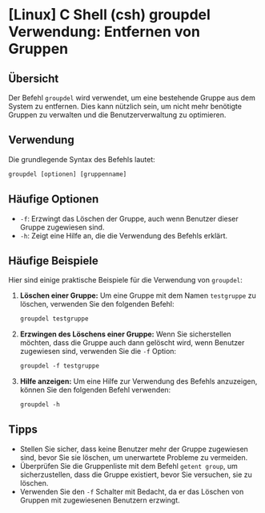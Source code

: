 # [Linux] C Shell (csh) groupdel Verwendung: Entfernen von Gruppen

## Übersicht
Der Befehl `groupdel` wird verwendet, um eine bestehende Gruppe aus dem System zu entfernen. Dies kann nützlich sein, um nicht mehr benötigte Gruppen zu verwalten und die Benutzerverwaltung zu optimieren.

## Verwendung
Die grundlegende Syntax des Befehls lautet:

```csh
groupdel [optionen] [gruppenname]
```

## Häufige Optionen
- `-f`: Erzwingt das Löschen der Gruppe, auch wenn Benutzer dieser Gruppe zugewiesen sind.
- `-h`: Zeigt eine Hilfe an, die die Verwendung des Befehls erklärt.

## Häufige Beispiele
Hier sind einige praktische Beispiele für die Verwendung von `groupdel`:

1. **Löschen einer Gruppe:**
   Um eine Gruppe mit dem Namen `testgruppe` zu löschen, verwenden Sie den folgenden Befehl:

   ```csh
   groupdel testgruppe
   ```

2. **Erzwingen des Löschens einer Gruppe:**
   Wenn Sie sicherstellen möchten, dass die Gruppe auch dann gelöscht wird, wenn Benutzer zugewiesen sind, verwenden Sie die `-f` Option:

   ```csh
   groupdel -f testgruppe
   ```

3. **Hilfe anzeigen:**
   Um eine Hilfe zur Verwendung des Befehls anzuzeigen, können Sie den folgenden Befehl verwenden:

   ```csh
   groupdel -h
   ```

## Tipps
- Stellen Sie sicher, dass keine Benutzer mehr der Gruppe zugewiesen sind, bevor Sie sie löschen, um unerwartete Probleme zu vermeiden.
- Überprüfen Sie die Gruppenliste mit dem Befehl `getent group`, um sicherzustellen, dass die Gruppe existiert, bevor Sie versuchen, sie zu löschen.
- Verwenden Sie den `-f` Schalter mit Bedacht, da er das Löschen von Gruppen mit zugewiesenen Benutzern erzwingt.